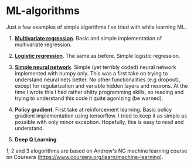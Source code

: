 # ML-algorithms

Just a few examples of simple algorithms I've tried with while learning ML.

1. [**Multivariate regression**](/Multivariate_regression.py). Basic and simple implementation of multivariate regression. 

2. [**Logistic regression**](/Logistic_regression.py). The same as before. Simple logistic regression. 

3. [**Simple neural network**](/Neural_network.py). Simple (yet terribly coded) neural network implemented with numpy only. This was a first take on trying to understand neural nets better. No other functionalities (e.g dropout), except for regularization and variable hidden layers and neurons. At the time I wrote this I had rather shitty programming skills, so reading and trying to understand this code it quite agonizing (be warned).

4. **Policy gradient**. First take at reinforcement learning. Basic policy gradient implementation using tensorflow. I tried to keep it as simple as possible with only minor exception. Hopefully, this is easy to read and understand.

5. **Deep Q Learning**

1, 2 and 3 alogorithms are based on Andrew's NG machine learning course on Coursera (https://www.coursera.org/learn/machine-learning).
